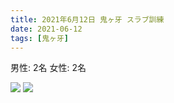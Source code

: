 ```yaml
---
title: 2021年6月12日 鬼ヶ牙 スラブ訓練
date: 2021-06-12
tags: [鬼ヶ牙]
---
```

男性: 2名
女性: 2名

![](/2021/06/12/20210612/1.jpg)
![](/2021/06/12/20210612/2.jpg)
